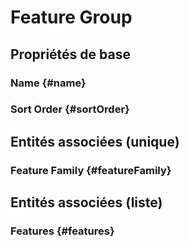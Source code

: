 #  Feature Group
<!--- THIS FILE IS GENERATED PLEASE DO NOT EDIT IT DIRECTLY --->



## Propriétés de base

### Name {#name}
        

### Sort Order {#sortOrder}
        


## Entités associées (unique)

###  Feature Family {#featureFamily}
        


## Entités associées (liste)

###  Features {#features}
        




